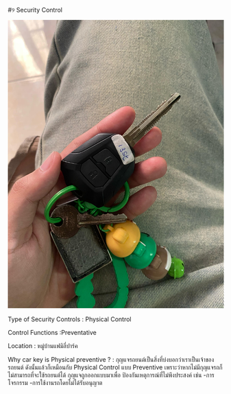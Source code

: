 #୨ Security Control

![image](file/8f4adcd9-f6be-4d07-b981-5873497f5cba.jpg)

Type of Security Controls : Physical Control

Control Functions :Preventative

Location : หมู่บ้านแฟมิลี่ปาร์ค

Why car key is Physical preventive ? :
กุญแจรถยนต์เป็นสิ่งที่บ่งบอกว่าเราเป็นเจ้าของรถยนต์ ดังนั้นแล้วก็เหมือนกับ Physical Control แบบ Preventive เพราะว่าหากไม่มีกุญแจรถก็ไม่สามารถที่จะใช้รถยนต์ได้
กุญแจถูกออกแบบมาเพื่อ ป้องกันเหตุการณ์ที่ไม่พึงประสงค์ เช่น
  -การโจรกรรม
  -การใช้งานรถโดยไม่ได้รับอนุญาต
